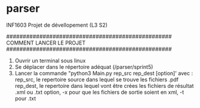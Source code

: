 # parser
INF1603 Projet de dévellopement (L3 S2) 

##################################################
COMMENT LANCER LE PROJET
##################################################
1) Ouvrir un terminal sous linux 
2) Se déplacer dans le répertoire adéquat (/parser/sprint5)
3) Lancer la commande "python3 Main.py rep_src rep_dest [option]'
avec :  rep_src, le repertoire source dans lequel se trouve les fichiers .pdf
        rep_dest, le repertoire dans lequel vont être crées les fichiers de résultat .xml ou .txt
        option, -x pour que les fichiers de sortie soient en xml, -t pour .txt
